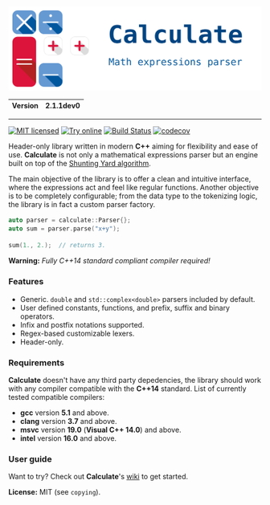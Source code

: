 ![Calculate](resource/calculate.svg)

| Version | 2.1.1dev0 |
| ------- | --------- |

---

[![MIT licensed](https://img.shields.io/badge/license-MIT-blue.svg)](https://github.com/newlawrence/Calculate/blob/7f96b434dd77461f17a71f3fe3025c21b73ed0d0/copying)
[![Try online](https://img.shields.io/badge/try-online-blue.svg)](https://wandbox.org/permlink/o0XVUpqEmcmV68WQ)
[![Build Status](https://travis-ci.org/newlawrence/Calculate.svg?branch=master)](https://travis-ci.org/newlawrence/Calculate)
[![codecov](https://codecov.io/gh/newlawrence/Calculate/branch/master/graph/badge.svg)](https://codecov.io/gh/newlawrence/Calculate)

Header-only library written in modern **C++** aiming for flexibility and ease of use. **Calculate** is not only a mathematical expressions parser but an engine built on top of the [Shunting Yard algorithm](https://en.wikipedia.org/wiki/Shunting-yard_algorithm).

The main objective of the library is to offer a clean and intuitive interface, where the expressions act and feel like regular functions. Another objective is to be completely configurable; from the data type to the tokenizing logic, the library is in fact a custom parser factory.



```c++
auto parser = calculate::Parser{};
auto sum = parser.parse("x+y");

sum(1., 2.);  // returns 3.
```

**Warning:** *Fully C++14 standard compliant compiler required!*

### Features

* Generic. `double` and `std::complex<double>` parsers included by default.
* User defined constants, functions, and prefix, suffix and binary operators.
* Infix and postfix notations supported.
* Regex-based customizable lexers.
* Header-only.

### Requirements

**Calculate** doesn't have any third party depedencies, the library should work with any compiler compatible with the **C++14** standard. List of currently tested compatible compilers:

* **gcc** version **5.1** and above.
* **clang** version **3.7** and above.
* **msvc** version **19.0** (**Visual C++ 14.0**) and above.
* **intel** version **16.0** and above.

### User guide

Want to try? Check out **Calculate**'s [wiki](https://github.com/newlawrence/Calculate/wiki) to get started.

**License:** MIT (see `copying`).
